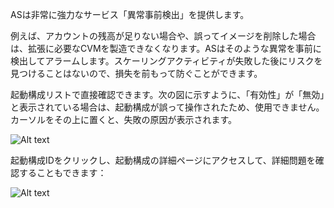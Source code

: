 ASは非常に強力なサービス「異常事前検出」を提供します。

例えば、アカウントの残高が足りない場合や、誤ってイメージを削除した場合は、拡張に必要なCVMを製造できなくなります。ASはそのような異常を事前に検出してアラームします。スケーリングアクティビティが失敗した後にリスクを見つけることはないので、損失を前もって防ぐことができます。

起動構成リストで直接確認できます。次の図に示すように、「有効性」が「無効」と表示されている場合は、起動構成が誤って操作されたため、使用できません。カーソルをその上に置くと、失敗の原因が表示されます。

![Alt text](https://mc.qcloudimg.com/static/img/c937dbaececd17cb8fc698decd4c90b3/1.jpg)


起動構成IDをクリックし、起動構成の詳細ページにアクセスして、詳細問題を確認することもできます：

![Alt text](https://mc.qcloudimg.com/static/img/19bbb5acdc101393740d341047ae0803/2.jpg)

